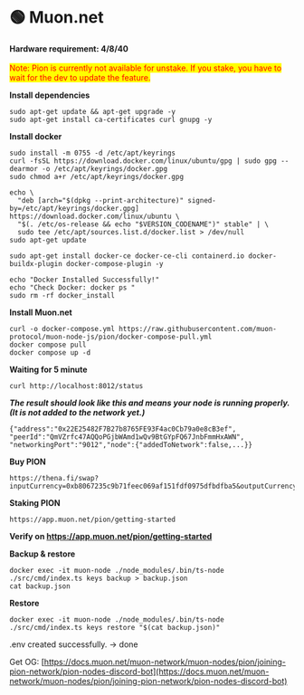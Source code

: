 # 🟢 Muon.net

**Hardware requirement: 4/8/40**\
\
<mark style="color:red;">Note: Pion is currently not available for unstake. If you stake, you have to wait for the dev to update the feature.</mark>

**Install dependencies**

```
sudo apt-get update && apt-get upgrade -y
sudo apt-get install ca-certificates curl gnupg -y
```

**Install docker**

```
sudo install -m 0755 -d /etc/apt/keyrings
curl -fsSL https://download.docker.com/linux/ubuntu/gpg | sudo gpg --dearmor -o /etc/apt/keyrings/docker.gpg
sudo chmod a+r /etc/apt/keyrings/docker.gpg

echo \
  "deb [arch="$(dpkg --print-architecture)" signed-by=/etc/apt/keyrings/docker.gpg] https://download.docker.com/linux/ubuntu \
  "$(. /etc/os-release && echo "$VERSION_CODENAME")" stable" | \
  sudo tee /etc/apt/sources.list.d/docker.list > /dev/null
sudo apt-get update

sudo apt-get install docker-ce docker-ce-cli containerd.io docker-buildx-plugin docker-compose-plugin -y

echo "Docker Installed Successfully!"
echo "Check Docker: docker ps "
sudo rm -rf docker_install
```

**Install Muon.net**

```
curl -o docker-compose.yml https://raw.githubusercontent.com/muon-protocol/muon-node-js/pion/docker-compose-pull.yml
docker compose pull
docker compose up -d
```

**Waiting for 5 minute**

```
curl http://localhost:8012/status
```

_**The result should look like this and means your node is running properly. (It is not added to the network yet.)**_

```
{"address":"0x22E25482F7B27b8765FE93F4ac0Cb79a0e8cB3ef",
"peerId":"QmVZrfc47AQQoPGjbWAmd1wQv9BtGYpFQ67JnbFmmHxAWN",
"networkingPort":"9012","node":{"addedToNetwork":false,...}}
```

**Buy PION**

```
https://thena.fi/swap?inputCurrency=0xb8067235c9b71feec069af151fdf0975dfbdfba5&outputCurrency=BNB
```

**Staking PION**

```
https://app.muon.net/pion/getting-started
```

**Verify on https://app.muon.net/pion/getting-started**



**Backup & restore**

```
docker exec -it muon-node ./node_modules/.bin/ts-node ./src/cmd/index.ts keys backup > backup.json
cat backup.json
```

**Restore**

```
docker exec -it muon-node ./node_modules/.bin/ts-node ./src/cmd/index.ts keys restore "$(cat backup.json)"
```

.env created successfully. -> done



Get OG: [https://docs.muon.net/muon-network/muon-nodes/pion/joining-pion-network/pion-nodes-discord-bot](https://docs.muon.net/muon-network/muon-nodes/pion/joining-pion-network/pion-nodes-discord-bot)
